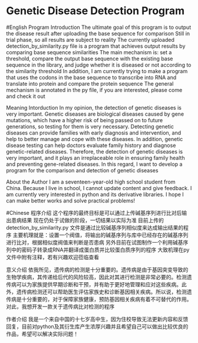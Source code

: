 # Genetic Disease Detection Program


#English
Program Introduction
The ultimate goal of this program is to output the disease result after uploading the base sequence for comparison
Still in trial phase, so all results are subject to reality
The currently uploaded detection_by_similarity.py file is a program that achieves output results by comparing base sequence similarities
The main mechanism is: set a threshold, compare the output base sequence with the existing base sequence in the library, and judge whether it is diseased or not according to the similarity threshold
In addition, I am currently trying to make a program that uses the codons in the base sequence to transcribe into RNA and translate into protein and compare the protein sequence
The general mechanism is annotated in the py file, if you are interested, please come and check it out

Meaning Intorduction
In my opinion, the detection of genetic diseases is very important. Genetic diseases are biological diseases caused by gene mutations, which have a higher risk of being passed on to future generations, so testing for them is very necessary. Detecting genetic diseases can provide families with early diagnosis and intervention, and help to better manage and cope with these diseases. In addition, genetic disease testing can help doctors evaluate family history and diagnose genetic-related diseases. Therefore, the detection of genetic diseases is very important, and it plays an irreplaceable role in ensuring family health and preventing gene-related diseases. In this regard, I want to develop a program for the comparison and detection of genetic diseases

About the Author
I am a seventeen-year-old high school student from China. Because I live in school, I cannot update content and give feedback. I am currently very interested in python and its derivative libraries. I hope I can make better works and solve practical problems!


#Chinese
程序介绍
这个程序的最终目标是可以通过上传碱基序列进行比对后输出患病结果
现在仍处于试做的阶段，一切结果以实际为准
目前上传的 detection_by_similarity.py 文件是通过比较碱基序列相似度来达成输出结果的程序
主要机理就是：设置一个阀值，将输出的碱基序列与库中已经存在的碱基序列进行比对，根据相似度阀值来判断是否患病
另外目前在试图制作一个利用碱基序列中的密码子转录成RNA并翻译成蛋白质并比较蛋白质序列的程序
大致机理在py文件中附有注释，若有兴趣欢迎莅临查看

意义介绍
依我所见，遗传病的检测是十分重要的。遗传病是由于基因突变导致的生物学疾病，其传递给后代的风险较高，因此对其进行检测是非常必要的。检测遗传病可以为家族提供早期诊断和干预，并有助于更好地管理和应对这些疾病。此外，遗传病检测还可以帮助医生评估家族史和诊断基因相关疾病。所以说，检测遗传病是十分重要的，对于保障家族健康，预防基因相关疾病有着不可替代的作用。对此，我想开发一款关于遗传病比对检测的程序

作者介绍
我是一个来自中国的十七岁高中生，因为住校导致无法更新内容和反馈回复，目前对python及其衍生库产生浓厚兴趣并且希望自己可以做出比较优良的作品，希望可以解决实际问题！
